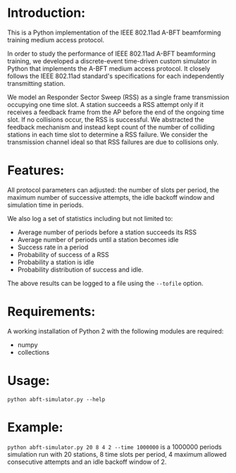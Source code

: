 # Introduction:
This is a Python implementation of the IEEE 802.11ad A-BFT beamforming training medium access protocol.

In order to study the performance of IEEE 802.11ad A-BFT beamforming training, 
we developed a discrete-event time-driven custom simulator in Python that implements the A-BFT medium access protocol.
It closely follows the IEEE 802.11ad standard's specifications for each independently transmitting station.

We model an Responder Sector Sweep (RSS) as a single frame transmission occupying one time slot. 
A station succeeds a RSS attempt only if it receives a feedback frame from the AP before the end of the ongoing time slot. 
If no collisions occur, the RSS is successful. 
We abstracted the feedback mechanism  and instead kept count of the number of colliding stations in each time slot to determine a RSS failure. 
We consider the transmission channel ideal so that RSS failures are due to collisions only.

# Features:
All protocol parameters can adjusted: the number of slots per period, the maximum number of successive attempts, the idle backoff window  and simulation time in periods.

We also log a set of statistics including but not limited to:
- Average number of periods before a station succeeds its RSS
- Average number of periods until a station becomes idle
- Success rate in a period
- Probability of success of a RSS
- Probability a station is idle
- Probability distribution of success and idle.

The above results can be logged to a file using the `--tofile` option. 

# Requirements:
A working installation of Python 2 with the following modules are required:
- numpy
- collections

# Usage:
`python abft-simulator.py --help`

# Example:
`python abft-simulator.py 20 8 4 2 --time 1000000` is a 1000000 periods simulation run with 20 stations, 8 time slots per period, 4 maximum allowed consecutive attempts and an idle backoff window of 2.

